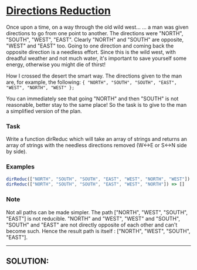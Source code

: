 # [Directions Reduction](https://www.codewars.com/kata/directions-reduction)

Once upon a time, on a way through the old wild west…
… a man was given directions to go from one point to another. The directions were "NORTH", "SOUTH", "WEST", 
"EAST". Clearly "NORTH" and "SOUTH" are opposite, "WEST" and "EAST" too. Going to one direction and coming 
back the opposite direction is a needless effort. Since this is the wild west, with dreadful weather and not 
much water, it's important to save yourself some energy, otherwise you might die of thirst!

How I crossed the desert the smart way.
The directions given to the man are, for example, the following:
`{ "NORTH", "SOUTH", "SOUTH", "EAST", "WEST", "NORTH", "WEST" };`

You can immediately see that going "NORTH" and then "SOUTH" is not reasonable, better stay to the same place! 
So the task is to give to the man a simplified version of the plan. 

### Task
Write a function dirReduc which will take an array of strings and returns an array of strings with the needless 
directions removed (W<->E or S<->N side by side).

### Examples
```js
dirReduc(["NORTH", "SOUTH", "SOUTH", "EAST", "WEST", "NORTH", "WEST"]) => ["WEST"]
dirReduc(["NORTH", "SOUTH", "SOUTH", "EAST", "WEST", "NORTH"]) => []
```

### Note
Not all paths can be made simpler. The path ["NORTH", "WEST", "SOUTH", "EAST"] is not reducible. "NORTH" and 
"WEST", "WEST" and "SOUTH", "SOUTH" and "EAST" are not directly opposite of each other and can't become such. 
Hence the result path is itself : ["NORTH", "WEST", "SOUTH", "EAST"].


------------------------------------------------------
## SOLUTION:
```js


```



